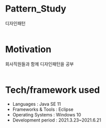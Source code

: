 # Pattern_Study
디자인패턴
<br>
<br>
# Motivation
회사직원들과 함께 디자인패턴을 공부
<br>
<br>
# Tech/framework used

- Languages          : Java SE 11
- Frameworks & Tools : Eclipse
- Operating Systems  : Windows 10
- Development period : 2021.3.23~2021.6.21
<br>
